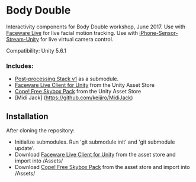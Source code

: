 # Body Double

Interactivity components for Body Double workshop, June 2017. Use with [Faceware Live](http://facewaretech.com/products/software/realtime-live/) for live facial motion tracking. Use with [iPhone-Sensor-Stream-Unity](https://github.com/dansakamoto/iPhone-Sensor-Stream-Unity) for live virtual camera control.

Compatibility: Unity 5.6.1

### Includes: 

* [Post-processing Stack v1](https://github.com/Unity-Technologies/PostProcessing/tree/v1) as a submodule.
* [Faceware Live Client for Unity](https://www.assetstore.unity3d.com/en/#!/content/25392) from the Unity Asset Store
* [Cope! Free Skybox Pack](https://www.assetstore.unity3d.com/en/#!/content/22252) from the Unity Asset Store
* [Midi Jack] (https://github.com/keijiro/MidiJack)

## Installation
After cloning the repository:

* Initialize submodules. Run 'git submodule init' and 'git submodule update'.
* Download [Faceware Live Client for Unity](https://www.assetstore.unity3d.com/en/#!/content/25392) from the asset store and import into /Assets/
* Download [Cope! Free Skybox Pack](https://www.assetstore.unity3d.com/en/#!/content/22252) from the asset store and import into /Assets/